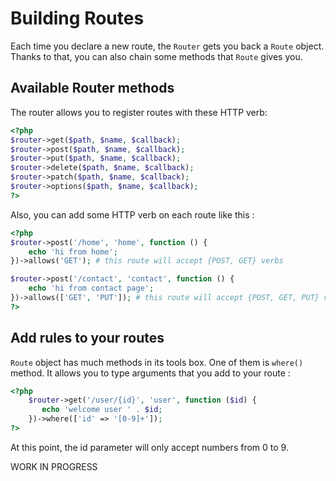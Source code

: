# Building Routes

Each time you declare a new route, the `Router` gets you back a `Route` object. Thanks to that,
you can also chain some methods that `Route` gives you.

## Available Router methods

The router allows you to register routes with these HTTP verb:
```php
<?php
$router->get($path, $name, $callback);
$router->post($path, $name, $callback);
$router->put($path, $name, $callback);
$router->delete($path, $name, $callback);
$router->patch($path, $name, $callback);
$router->options($path, $name, $callback);
?>
```

Also, you can add some HTTP verb on each route like this :
```php
<?php
$router->post('/home', 'home', function () {
    echo 'hi from home';
})->allows('GET'); # this route will accept {POST, GET} verbs

$router->post('/contact', 'contact', function () {
    echo 'hi from contact page';
})->allows(['GET', 'PUT']); # this route will accept {POST, GET, PUT} verbs
?>
```

## Add rules to your routes

`Route` object has much methods in its tools box. One of them is `where()` method. It allows you to type 
arguments that you add to your route : 

```php
<?php
    $router->get('/user/{id}', 'user', function ($id) {
       echo 'welcome user ' . $id;
    })->where(['id' => '[0-9]+']);
?>
```
At this point, the id parameter will only accept numbers from 0 to 9.

WORK IN PROGRESS
